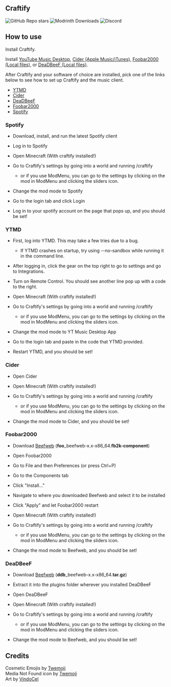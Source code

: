 ## Craftify

<div>
  
  ![GitHub Repo stars](https://img.shields.io/github/stars/thatgravyboat/craftify?style=for-the-badge&label=Star%20the%20Project&color=%23FFD700)
  ![Modrinth Downloads](https://img.shields.io/modrinth/dt/craftify?style=for-the-badge&label=Get%20on%20Modrinth&link=https%3A%2F%2Fmodrinth.com%2Fmod%2Fcraftify&color=%231db954)
  ![Discord](https://img.shields.io/discord/882179859382665226?style=for-the-badge&color=%235865F2&label=Chat%20on%20Discord&link=https%3A%2F%2Fdiscord.gg%2FjRhkYFmpCa)
  

</div>


## How to use

Install Craftify.

Install [YouTube Music Desktop](https://ytmdesktop.app/), [Cider (Apple Music/iTunes)](https://cider.sh/), [Foobar2000 (Local files)](https://www.foobar2000.org/), or [DeaDBeeF (Local files)](https://deadbeef.sourceforge.io/).

After Craftify and your software of choice are installed, pick one of the links below to see how to set up Craftify and the music client.

- [YTMD](#ytmd)  
- [Cider](#cider)  
- [DeaDBeeF](#deadbeef)  
- [Foobar2000](#foobar2000)
- [Spotify](#spotify)

### Spotify 

- Download, install, and run the latest Spotify client

- Log in to Spotify

- Open Minecraft (With craftify installed!)

- Go to Craftify's settings by going into a world and running /craftify
  - or if you use ModMenu, you can go to the settings by clicking on the mod in ModMenu and clicking the sliders icon.

- Change the mod mode to Spotify
  
- Go to the login tab and click Login

- Log in to your spotify account on the page that pops up, and you should be set!

### YTMD

- First, log into YTMD. This may take a few tries due to a bug.
  - If YTMD crashes on startup, try using --no-sandbox while running it in the command line.

- After logging in, click the gear on the top right to go to settings and go to Integrations.

- Turn on Remote Control. You should see another line pop up with a code to the right.

- Open Minecraft (With craftify installed!)

- Go to Craftify's settings by going into a world and running /craftify
  - or if you use ModMenu, you can go to the settings by clicking on the mod in ModMenu and clicking the sliders icon.

- Change the mod mode to YT Music Desktop App

- Go to the login tab and paste in the code that YTMD provided.

- Restart YTMD, and you should be set!

### Cider

- Open Cider

- Open Minecraft (With craftify installed!)

- Go to Craftify's settings by going into a world and running /craftify
  - or if you use ModMenu, you can go to the settings by clicking on the mod in ModMenu and clicking the sliders icon.

- Change the mod mode to Cider, and you should be set!

### Foobar2000

- Download [Beefweb](https://github.com/hyperblast/beefweb/releases/latest) (__foo__\_beefweb-x.x-x86_64.__fb2k-component__)

- Open Foobar2000

- Go to File and then Preferences (or press Ctrl+P)

- Go to the Components tab

- Click "Install..."

- Navigate to where you downloaded Beefweb and select it to be installed

- Click "Apply" and let Foobar2000 restart

- Open Minecraft (With craftify installed!)

- Go to Craftify's settings by going into a world and running /craftify
  - or if you use ModMenu, you can go to the settings by clicking on the mod in ModMenu and clicking the sliders icon.

- Change the mod mode to Beefweb, and you should be set!

### DeaDBeeF

- Download [Beefweb](https://github.com/hyperblast/beefweb/releases/latest) (__ddb__\_beefweb-x.x-x86_64.__tar.gz__)

- Extract it into the plugins folder wherever you installed DeaDBeeF

- Open DeaDBeeF

- Open Minecraft (With craftify installed!)

- Go to Craftify's settings by going into a world and running /craftify
  - or if you use ModMenu, you can go to the settings by clicking on the mod in ModMenu and clicking the sliders icon.

- Change the mod mode to Beefweb, and you should be set!

## Credits

Cosmetic Emojis by [Twemoji](https://twemoji.twitter.com/)
<br>
Media Not Found icon by [Twemoji](https://twemoji.twitter.com/)
<br>
Art by [VindoCel](https://www.curseforge.com/members/vindocel/projects)
